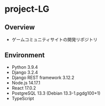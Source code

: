 # project-LG

## Overview

- ゲームコミュニティサイトの開発リポジトリ

## Environment

- Python 3.9.4
- Django 3.2.4
- Django REST framework 3.12.2
- Node.js 14.17.1
- React 17.0.2
- PostgreSQL 13.3 (Debian 13.3-1.pgdg100+1)
- TypeScript
